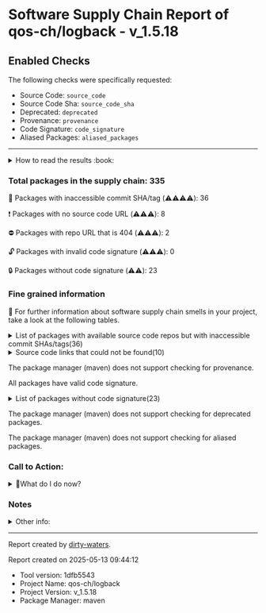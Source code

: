 
# Software Supply Chain Report of qos-ch/logback - v_1.5.18

## Enabled Checks
The following checks were specifically requested:

- Source Code: `source_code`
- Source Code Sha: `source_code_sha`
- Deprecated: `deprecated`
- Provenance: `provenance`
- Code Signature: `code_signature`
- Aliased Packages: `aliased_packages`

---


<details>
    <summary>How to read the results :book: </summary>
    
 Dirty-waters has analyzed your project dependencies and found different categories for each of them:

    
 - ⚠️⚠️⚠️⚠️ : critical severity 

    
 - ⚠️⚠️⚠️ : high severity 

    
 - ⚠️⚠️: medium severity 

    
 - ⚠️: low severity 

</details>
        

 ### Total packages in the supply chain: 335


:wrench: Packages with inaccessible commit SHA/tag (⚠️⚠️⚠️⚠️): 36

:heavy_exclamation_mark: Packages with no source code URL (⚠️⚠️⚠️): 8

:no_entry: Packages with repo URL that is 404 (⚠️⚠️⚠️): 2

:unlock: Packages with invalid code signature (⚠️⚠️⚠️): 0

:lock: Packages without code signature (⚠️⚠️): 23


### Fine grained information

:dolphin: For further information about software supply chain smells in your project, take a look at the following tables.

<details>
<summary>List of packages with available source code repos but with inaccessible commit SHAs/tags(36)</summary>
    


| package_name                                                    | sha_exists   | tag_version   | is_sha   | sha   | tag_url   | message                             |   status_code_for_sha | parent                                                    | command           |
|:----------------------------------------------------------------|:-------------|:--------------|:---------|:------|:----------|:------------------------------------|----------------------:|:----------------------------------------------------------|:------------------|
| `org.apache.commons:commons-compress@1.11`                      | False        | `1.11`        | False    |       |           | Tag 1.11 not found in the repo      |                   404 | `org.apache.maven.plugins:maven-site-plugin@3.7.1`        | `resolve-plugins` |
| `com.openhtmltopdf:openhtmltopdf-core@0.0.1-RC9`                | False        | `0.0.1-RC9`   | False    |       |           | Tag 0.0.1-RC9 not found in the repo |                   404 | `org.apache.maven.plugins:maven-site-plugin@3.7.1`        | `resolve-plugins` |
| `com.openhtmltopdf:openhtmltopdf-pdfbox@0.0.1-RC9`              | False        | `0.0.1-RC9`   | False    |       |           | Tag 0.0.1-RC9 not found in the repo |                   404 | `org.apache.maven.plugins:maven-site-plugin@3.7.1`        | `resolve-plugins` |
| `com.openhtmltopdf:openhtmltopdf-rtl-support@0.0.1-RC9`         | False        | `0.0.1-RC9`   | False    |       |           | Tag 0.0.1-RC9 not found in the repo |                   404 | `org.apache.maven.plugins:maven-site-plugin@3.7.1`        | `resolve-plugins` |
| `com.openhtmltopdf:openhtmltopdf-jsoup-dom-converter@0.0.1-RC9` | False        | `0.0.1-RC9`   | False    |       |           | Tag 0.0.1-RC9 not found in the repo |                   404 | `org.apache.maven.plugins:maven-site-plugin@3.7.1`        | `resolve-plugins` |
| `org.apache.maven.doxia:doxia-decoration-model@1.8.1`           | False        | `1.8.1`       | False    |       |           | Tag 1.8.1 not found in the repo     |                   404 | `org.apache.maven.plugins:maven-site-plugin@3.7.1`        | `resolve-plugins` |
| `org.apache.maven.doxia:doxia-site-renderer@1.8.1`              | False        | `1.8.1`       | False    |       |           | Tag 1.8.1 not found in the repo     |                   404 | `org.apache.maven.plugins:maven-site-plugin@3.7.1`        | `resolve-plugins` |
| `org.apache.maven.doxia:doxia-skin-model@1.8.1`                 | False        | `1.8.1`       | False    |       |           | Tag 1.8.1 not found in the repo     |                   404 | `org.apache.maven.plugins:maven-site-plugin@3.7.1`        | `resolve-plugins` |
| `org.apache.maven.doxia:doxia-integration-tools@1.8.1`          | False        | `1.8.1`       | False    |       |           | Tag 1.8.1 not found in the repo     |                   404 | `org.apache.maven.plugins:maven-site-plugin@3.7.1`        | `resolve-plugins` |
| `org.apache.maven.doxia:doxia-site-renderer@1.9.2`              | False        | `1.9.2`       | False    |       |           | Tag 1.9.2 not found in the repo     |                   404 | `org.apache.maven.plugins:maven-dependency-plugin@3.2.0`  | `resolve-plugins` |
| `org.apache.maven.doxia:doxia-decoration-model@1.9.2`           | False        | `1.9.2`       | False    |       |           | Tag 1.9.2 not found in the repo     |                   404 | `org.apache.maven.plugins:maven-javadoc-plugin@3.3.0`     | `resolve-plugins` |
| `org.apache.maven.doxia:doxia-skin-model@1.9.2`                 | False        | `1.9.2`       | False    |       |           | Tag 1.9.2 not found in the repo     |                   404 | `org.apache.maven.plugins:maven-dependency-plugin@3.2.0`  | `resolve-plugins` |
| `org.apache.commons:commons-lang3@3.12.0`                       | False        | `3.12.0`      | False    |       |           | Tag 3.12.0 not found in the repo    |                   404 | `org.apache.maven.plugins:maven-javadoc-plugin@3.3.0`     | `resolve-plugins` |
| `org.apache.commons:commons-text@1.9`                           | False        | `1.9`         | False    |       |           | Tag 1.9 not found in the repo       |                   404 | `org.apache.maven.plugins:maven-javadoc-plugin@3.3.0`     | `resolve-plugins` |
| `org.apache.httpcomponents:httpclient@4.5.13`                   | False        | `4.5.13`      | False    |       |           | Tag 4.5.13 not found in the repo    |                   404 | `org.apache.maven.plugins:maven-javadoc-plugin@3.3.0`     | `resolve-plugins` |
| `org.apache.httpcomponents:httpcore@4.4.14`                     | False        | `4.4.14`      | False    |       |           | Tag 4.4.14 not found in the repo    |                   404 | `org.apache.maven.plugins:maven-javadoc-plugin@3.3.0`     | `resolve-plugins` |
| `org.apache.commons:commons-compress@1.20`                      | False        | `1.20`        | False    |       |           | Tag 1.20 not found in the repo      |                   404 | `org.apache.maven.plugins:maven-jar-plugin@3.2.2`         | `resolve-plugins` |
| `commons-io:commons-io@2.8.0`                                   | False        | `2.8.0`       | False    |       |           | Tag 2.8.0 not found in the repo     |                   404 | `org.apache.maven.plugins:maven-javadoc-plugin@3.3.0`     | `resolve-plugins` |
| `org.apache.httpcomponents:httpclient@4.5.8`                    | False        | `4.5.8`       | False    |       |           | Tag 4.5.8 not found in the repo     |                   404 | `org.apache.maven.plugins:maven-dependency-plugin@3.2.0`  | `resolve-plugins` |
| `org.apache.httpcomponents:httpcore@4.4.11`                     | False        | `4.4.11`      | False    |       |           | Tag 4.4.11 not found in the repo    |                   404 | `org.apache.maven.plugins:maven-dependency-plugin@3.2.0`  | `resolve-plugins` |
| `org.apache.commons:commons-lang3@3.8.1`                        | False        | `3.8.1`       | False    |       |           | Tag 3.8.1 not found in the repo     |                   404 | `org.apache.maven.plugins:maven-dependency-plugin@3.2.0`  | `resolve-plugins` |
| `org.apache.commons:commons-lang3@3.17.0`                       | False        | `3.17.0`      | False    |       |           | Tag 3.17.0 not found in the repo    |                   404 | `org.apache.maven.plugins:maven-jxr-plugin@3.6.0`         | `resolve-plugins` |
| `commons-io:commons-io@2.11.0`                                  | False        | `2.11.0`      | False    |       |           | Tag 2.11.0 not found in the repo    |                   404 | `org.apache.maven.plugins:maven-surefire-plugin@3.0.0-M7` | `resolve-plugins` |
| `org.apache.maven.doxia:doxia-site-model@2.0.0`                 | False        | `2.0.0`       | False    |       |           | Tag 2.0.0 not found in the repo     |                   404 | `org.apache.maven.plugins:maven-jxr-plugin@3.6.0`         | `resolve-plugins` |
| `org.apache.commons:commons-text@1.12.0`                        | False        | `1.12.0`      | False    |       |           | Tag 1.12.0 not found in the repo    |                   404 | `org.apache.maven.plugins:maven-jxr-plugin@3.6.0`         | `resolve-plugins` |
| `org.apache.maven.doxia:doxia-integration-tools@2.0.0`          | False        | `2.0.0`       | False    |       |           | Tag 2.0.0 not found in the repo     |                   404 | `org.apache.maven.plugins:maven-jxr-plugin@3.6.0`         | `resolve-plugins` |
| `org.apache.maven.doxia:doxia-site-renderer@2.0.0`              | False        | `2.0.0`       | False    |       |           | Tag 2.0.0 not found in the repo     |                   404 | `org.apache.maven.plugins:maven-jxr-plugin@3.6.0`         | `resolve-plugins` |
| `org.apache.maven.doxia:doxia-skin-model@2.0.0`                 | False        | `2.0.0`       | False    |       |           | Tag 2.0.0 not found in the repo     |                   404 | `org.apache.maven.plugins:maven-jxr-plugin@3.6.0`         | `resolve-plugins` |
| `org.apache.commons:commons-compress@1.26.1`                    | False        | `1.26.1`      | False    |       |           | Tag 1.26.1 not found in the repo    |                   404 | `org.apache.maven.plugins:maven-jxr-plugin@3.6.0`         | `resolve-plugins` |
| `commons-codec:commons-codec@1.16.1`                            | False        | `1.16.1`      | False    |       |           | Tag 1.16.1 not found in the repo    |                   404 | `org.apache.maven.plugins:maven-jxr-plugin@3.6.0`         | `resolve-plugins` |
| `org.eclipse.sisu:org.eclipse.sisu.plexus@0.9.0.M3`             | False        | `0.9.0.M3`    | False    |       |           | Tag 0.9.0.M3 not found in the repo  |                   404 | `org.apache.maven.plugins:maven-jxr-plugin@3.6.0`         | `resolve-plugins` |
| `org.eclipse.sisu:org.eclipse.sisu.inject@0.9.0.M3`             | False        | `0.9.0.M3`    | False    |       |           | Tag 0.9.0.M3 not found in the repo  |                   404 | `org.apache.maven.plugins:maven-jxr-plugin@3.6.0`         | `resolve-plugins` |
| `org.apache.commons:commons-compress@1.19`                      | False        | `1.19`        | False    |       |           | Tag 1.19 not found in the repo      |                   404 | `org.apache.maven.plugins:maven-source-plugin@3.2.0`      | `resolve-plugins` |
| `jakarta.servlet:jakarta.servlet-api@5.0.0`                     | False        | `5.0.0`       | False    |       |           | Tag 5.0.0 not found in the repo     |                   404 | `None`                                                    | `tree`            |
| `org.junit.platform:junit-platform-commons@1.9.1`               | False        | `1.9.1`       | False    |       |           | Tag 1.9.1 not found in the repo     |                   404 | `org.junit.jupiter:junit-jupiter-api@5.9.1`               | `tree`            |
| `org.junit.platform:junit-platform-engine@1.9.1`                | False        | `1.9.1`       | False    |       |           | Tag 1.9.1 not found in the repo     |                   404 | `org.junit.jupiter:junit-jupiter-engine@5.9.1`            | `tree`            |
</details>

<details>
<summary>Source code links that could not be found(10)</summary>
    


|   index | package_name                                    | github_url                    | github_exists   | parent                                                   | command           |
|--------:|:------------------------------------------------|:------------------------------|:----------------|:---------------------------------------------------------|:------------------|
|       1 | `org.sonatype.plexus:plexus-sec-dispatcher@1.3` | No_repo_info_found            |                 | `org.apache.maven.plugins:maven-source-plugin@3.2.0`     | `resolve-plugins` |
|       2 | `org.sonatype.plexus:plexus-cipher@1.4`         | No_repo_info_found            |                 | `org.apache.maven.plugins:maven-source-plugin@3.2.0`     | `resolve-plugins` |
|       3 | `javax.servlet:servlet-api@2.5`                 | No_repo_info_found            |                 | `org.apache.maven.plugins:maven-site-plugin@3.7.1`       | `resolve-plugins` |
|       4 | `commons-beanutils:commons-beanutils@1.7.0`     | No_repo_info_found            |                 | `org.apache.maven.plugins:maven-dependency-plugin@3.2.0` | `resolve-plugins` |
|       5 | `dom4j:dom4j@1.1`                               | No_repo_info_found            |                 | `org.apache.maven.plugins:maven-dependency-plugin@3.2.0` | `resolve-plugins` |
|       6 | `oro:oro@2.0.8`                                 | No_repo_info_found            |                 | `org.apache.maven.plugins:maven-dependency-plugin@3.2.0` | `resolve-plugins` |
|       7 | `sslext:sslext@1.2-0`                           | No_repo_info_found            |                 | `org.apache.maven.plugins:maven-site-plugin@3.7.1`       | `resolve-plugins` |
|       8 | `antlr:antlr@2.7.2`                             | No_repo_info_found            |                 | `org.apache.maven.plugins:maven-site-plugin@3.7.1`       | `resolve-plugins` |
|       9 | `org.iq80.snappy:snappy@0.4`                    | https://github.com/dain/snapy | False           | `org.apache.maven.plugins:maven-source-plugin@3.2.0`     | `resolve-plugins` |
|      10 | `org.slf4j:slf4j-api@1.7.5`                     | https://github.com/ceki/slf4j | False           | `org.apache.maven.plugins:maven-install-plugin@3.0.0-M1` | `resolve-plugins` |
</details>

The package manager (maven) does not support checking for provenance.

All packages have valid code signature.

<details>
<summary>List of packages without code signature(23)</summary>
    


| package_name                                                | signature_present   | parent                                                    | command           |
|:------------------------------------------------------------|:--------------------|:----------------------------------------------------------|:------------------|
| `org.codehaus.plexus:plexus-io@2.7.1`                       | False               | `org.apache.maven.plugins:maven-site-plugin@3.7.1`        | `resolve-plugins` |
| `org.codehaus.plexus:plexus-i18n@1.0-beta-10`               | False               | `org.apache.maven.plugins:maven-jxr-plugin@3.6.0`         | `resolve-plugins` |
| `commons-codec:commons-codec@1.3`                           | False               | `org.apache.maven.plugins:maven-site-plugin@3.7.1`        | `resolve-plugins` |
| `javax.servlet:servlet-api@2.5`                             | False               | `org.apache.maven.plugins:maven-site-plugin@3.7.1`        | `resolve-plugins` |
| `org.codehaus.plexus:plexus-container-default@1.0-alpha-30` | False               | `org.apache.maven.plugins:maven-javadoc-plugin@3.3.0`     | `resolve-plugins` |
| `junit:junit@3.8.1`                                         | False               | `org.apache.maven.plugins:maven-javadoc-plugin@3.3.0`     | `resolve-plugins` |
| `commons-beanutils:commons-beanutils@1.7.0`                 | False               | `org.apache.maven.plugins:maven-dependency-plugin@3.2.0`  | `resolve-plugins` |
| `commons-digester:commons-digester@1.8`                     | False               | `org.apache.maven.plugins:maven-dependency-plugin@3.2.0`  | `resolve-plugins` |
| `commons-chain:commons-chain@1.1`                           | False               | `org.apache.maven.plugins:maven-dependency-plugin@3.2.0`  | `resolve-plugins` |
| `commons-logging:commons-logging@1.1`                       | False               | `org.apache.maven.plugins:maven-site-plugin@3.7.1`        | `resolve-plugins` |
| `dom4j:dom4j@1.1`                                           | False               | `org.apache.maven.plugins:maven-dependency-plugin@3.2.0`  | `resolve-plugins` |
| `oro:oro@2.0.8`                                             | False               | `org.apache.maven.plugins:maven-dependency-plugin@3.2.0`  | `resolve-plugins` |
| `sslext:sslext@1.2-0`                                       | False               | `org.apache.maven.plugins:maven-site-plugin@3.7.1`        | `resolve-plugins` |
| `antlr:antlr@2.7.2`                                         | False               | `org.apache.maven.plugins:maven-site-plugin@3.7.1`        | `resolve-plugins` |
| `org.mortbay.jetty:servlet-api@2.5-20081211`                | False               | `org.apache.maven.plugins:maven-site-plugin@3.7.1`        | `resolve-plugins` |
| `javax.inject:javax.inject@1`                               | False               | `org.apache.maven.plugins:maven-surefire-plugin@3.0.0-M7` | `resolve-plugins` |
| `javax.annotation:jsr250-api@1.0`                           | False               | `org.apache.maven.plugins:maven-jar-plugin@3.2.2`         | `resolve-plugins` |
| `com.google.code.findbugs:jsr305@1.3.9`                     | False               | `org.apache.maven.plugins:maven-jar-plugin@3.2.2`         | `resolve-plugins` |
| `aopalliance:aopalliance@1.0`                               | False               | `org.apache.maven.plugins:maven-surefire-plugin@3.0.0-M7` | `resolve-plugins` |
| `com.google.collections:google-collections@1.0`             | False               | `org.apache.maven.plugins:maven-dependency-plugin@3.2.0`  | `resolve-plugins` |
| `classworlds:classworlds@1.1`                               | False               | `org.apache.maven.plugins:maven-dependency-plugin@3.2.0`  | `resolve-plugins` |
| `com.google.code.findbugs:jsr305@2.0.1`                     | False               | `org.apache.maven.plugins:maven-resources-plugin@3.1.0`   | `resolve-plugins` |
| `asm:asm@3.3.1`                                             | False               | `org.apache.maven.plugins:maven-jar-plugin@3.2.2`         | `resolve-plugins` |
</details>

The package manager (maven) does not support checking for deprecated packages.

The package manager (maven) does not support checking for aliased packages.

### Call to Action:

<details>
<summary>👻What do I do now? </summary>


For packages **without source code & accessible SHA/release tags**:

- **Why?** Missing or inaccessible source code makes it impossible to audit the package for security vulnerabilities or malicious code.

1. Pull Request to the maintainer of dependency, requesting correct repository metadata and proper versioning/tagging. 


For **deprecated** packages:

- **Why?** Deprecated packages may contain known security issues and are no longer maintained, putting your project at risk.

1. Confirm the maintainer's deprecation intention 
2. Check for not deprecated versions

For packages **without code signature**:

- **Why?** Code signatures help verify the authenticity and integrity of the package, ensuring it hasn't been tampered with.

1. Open an issue in the dependency's repository to request the inclusion of code signature in the CI/CD pipeline. 


For packages **with invalid code signature**:

- **Why?** Invalid signatures could indicate tampering or compromised build processes.

1. It's recommended to verify the code signature and contact the maintainer to fix the issue.

For packages **without provenance**:

- **Why?** Without provenance, there's no way to verify that the package was built from the claimed source code, making supply chain attacks possible.

1. Open an issue in the dependency's repository to request the inclusion of provenance and build attestation in the CI/CD pipeline.

For packages that are **aliased**:

- **Why?** Aliased packages may hide malicious dependencies under seemingly legitimate names.

1. Check the aliased package and its repository to verify the alias is not malicious.
</details>

### Notes

<details>
    <summary>Other info:</summary>
    
- Source code repo is not hosted on GitHub:  94

    This could be due, for example, to the package being hosted on a different platform.

    This does not mean that the source code URL is invalid.

    However, for non-GitHub repositories, not all checks can currently be performed.

|   index | package_name                                                  | github_url                                                                                                               | parent                                                    | command           |
|--------:|:--------------------------------------------------------------|:-------------------------------------------------------------------------------------------------------------------------|:----------------------------------------------------------|:------------------|
|       1 | `org.apache.maven.reporting:maven-reporting-exec@1.4`         | http://svn.apache.org/viewvc/maven/shared/tags/maven-reporting-exec-1.4                                                  | `org.apache.maven.plugins:maven-site-plugin@3.7.1`        | `resolve-plugins` |
|       2 | `org.apache.maven.reporting:maven-reporting-api@3.0`          | http://svn.apache.org/viewvc/maven/shared/tags/maven-reporting-api-3.0                                                   | `org.apache.maven.plugins:maven-dependency-plugin@3.2.0`  | `resolve-plugins` |
|       3 | `org.apache.maven:maven-artifact@3.0`                         | http://svn.apache.org/viewvc/maven/maven-3/tags/maven-3.0/maven-artifact                                                 | `org.apache.maven.plugins:maven-source-plugin@3.2.0`      | `resolve-plugins` |
|       4 | `org.eclipse.aether:aether-util@0.9.0.M2`                     | http://git.eclipse.org/c/aether/aether-core.git/tree/aether-util/                                                        | `org.apache.maven.plugins:maven-jar-plugin@3.2.2`         | `resolve-plugins` |
|       5 | `org.apache.maven.shared:maven-shared-utils@3.1.0`            | http://svn.apache.org/viewvc/maven/shared/tags/maven-shared-utils-3.1.0                                                  | `org.apache.maven.plugins:maven-install-plugin@3.0.0-M1`  | `resolve-plugins` |
|       6 | `org.apache.maven:maven-core@3.0`                             | http://svn.apache.org/viewvc/maven/maven-3/tags/maven-3.0/maven-core                                                     | `org.apache.maven.plugins:maven-source-plugin@3.2.0`      | `resolve-plugins` |
|       7 | `org.apache.maven:maven-repository-metadata@3.0`              | http://svn.apache.org/viewvc/maven/maven-3/tags/maven-3.0/maven-repository-metadata                                      | `org.apache.maven.plugins:maven-source-plugin@3.2.0`      | `resolve-plugins` |
|       8 | `org.apache.maven:maven-model-builder@3.0`                    | http://svn.apache.org/viewvc/maven/maven-3/tags/maven-3.0/maven-model-builder                                            | `org.apache.maven.plugins:maven-source-plugin@3.2.0`      | `resolve-plugins` |
|       9 | `org.apache.maven:maven-aether-provider@3.0`                  | http://svn.apache.org/viewvc/maven/maven-3/tags/maven-3.0/maven-aether-provider                                          | `org.apache.maven.plugins:maven-source-plugin@3.2.0`      | `resolve-plugins` |
|      10 | `org.codehaus.plexus:plexus-interpolation@1.14`               | http://fisheye.codehaus.org/browse/plexus/plexus-components/tags/plexus-interpolation-1.14                               | `org.apache.maven.plugins:maven-source-plugin@3.2.0`      | `resolve-plugins` |
|      11 | `org.apache.maven:maven-model@3.0`                            | http://svn.apache.org/viewvc/maven/maven-3/tags/maven-3.0/maven-model                                                    | `org.apache.maven.plugins:maven-source-plugin@3.2.0`      | `resolve-plugins` |
|      12 | `org.apache.maven:maven-plugin-api@3.0`                       | http://svn.apache.org/viewvc/maven/maven-3/tags/maven-3.0/maven-plugin-api                                               | `org.apache.maven.plugins:maven-source-plugin@3.2.0`      | `resolve-plugins` |
|      13 | `org.apache.maven:maven-settings@3.0`                         | http://svn.apache.org/viewvc/maven/maven-3/tags/maven-3.0/maven-settings                                                 | `org.apache.maven.plugins:maven-source-plugin@3.2.0`      | `resolve-plugins` |
|      14 | `org.apache.maven:maven-settings-builder@3.0`                 | http://svn.apache.org/viewvc/maven/maven-3/tags/maven-3.0/maven-settings-builder                                         | `org.apache.maven.plugins:maven-source-plugin@3.2.0`      | `resolve-plugins` |
|      15 | `org.apache.maven:maven-archiver@3.1.1`                       | http://svn.apache.org/viewvc/maven/shared/tags/maven-archiver-3.1.1                                                      | `org.apache.maven.plugins:maven-site-plugin@3.7.1`        | `resolve-plugins` |
|      16 | `org.tukaani:xz@1.5`                                          | http://git.tukaani.org/?p=xz-java.git                                                                                    | `org.apache.maven.plugins:maven-site-plugin@3.7.1`        | `resolve-plugins` |
|      17 | `org.codehaus.plexus:plexus-i18n@1.0-beta-10`                 | http://fisheye.codehaus.org/browse/plexus/plexus-components/tags/plexus-i18n-1.0-beta-10                                 | `org.apache.maven.plugins:maven-jxr-plugin@3.6.0`         | `resolve-plugins` |
|      18 | `org.apache.httpcomponents:httpclient@4.0.2`                  | https://svn.apache.org/repos/asf/httpcomponents/httpclient/tags/4.0.2/httpclient                                         | `org.apache.maven.plugins:maven-site-plugin@3.7.1`        | `resolve-plugins` |
|      19 | `commons-codec:commons-codec@1.3`                             | http://cvs.apache.org/viewcvs/jakarta-commons/codec/                                                                     | `org.apache.maven.plugins:maven-site-plugin@3.7.1`        | `resolve-plugins` |
|      20 | `org.apache.httpcomponents:httpcore@4.0.1`                    | http://svn.apache.org/repos/asf/httpcomponents/httpcore/tags/4.0.1/httpcore                                              | `org.apache.maven.plugins:maven-site-plugin@3.7.1`        | `resolve-plugins` |
|      21 | `org.apache.pdfbox:pdfbox@2.0.4`                              | http://svn.apache.org/viewvc/maven/pom/tags/2.0.4/pdfbox-parent/pdfbox                                                   | `org.apache.maven.plugins:maven-site-plugin@3.7.1`        | `resolve-plugins` |
|      22 | `org.apache.pdfbox:fontbox@2.0.4`                             | http://svn.apache.org/viewvc/maven/pom/tags/2.0.4/pdfbox-parent/fontbox                                                  | `org.apache.maven.plugins:maven-site-plugin@3.7.1`        | `resolve-plugins` |
|      23 | `com.ibm.icu:icu4j@58.1`                                      | http://source.icu-project.org/repos/icu/icu4j/trunk/                                                                     | `org.apache.maven.plugins:maven-site-plugin@3.7.1`        | `resolve-plugins` |
|      24 | `org.codehaus.plexus:plexus-container-default@1.0-alpha-30`   | http://fisheye.codehaus.org/browse/plexus/plexus-containers/tags/plexus-containers-1.0-alpha-30/plexus-container-default | `org.apache.maven.plugins:maven-javadoc-plugin@3.3.0`     | `resolve-plugins` |
|      25 | `junit:junit@3.8.1`                                           | http://junit.cvs.sourceforge.net/junit/                                                                                  | `org.apache.maven.plugins:maven-javadoc-plugin@3.3.0`     | `resolve-plugins` |
|      26 | `org.apache.velocity:velocity@1.7`                            | http://svn.apache.org/viewvc/velocity/engine/trunk                                                                       | `org.apache.maven.plugins:maven-dependency-plugin@3.2.0`  | `resolve-plugins` |
|      27 | `commons-lang:commons-lang@2.4`                               | http://svn.apache.org/viewvc/commons/proper/lang/trunk                                                                   | `org.apache.maven.plugins:maven-dependency-plugin@3.2.0`  | `resolve-plugins` |
|      28 | `org.apache.velocity:velocity-tools@2.0`                      | http://svn.apache.org/repos/asf/velocity/tools/trunk                                                                     | `org.apache.maven.plugins:maven-dependency-plugin@3.2.0`  | `resolve-plugins` |
|      29 | `commons-digester:commons-digester@1.8`                       | http://svn.apache.org/repos/asf/jakarta/commons/proper/digester/trunk                                                    | `org.apache.maven.plugins:maven-dependency-plugin@3.2.0`  | `resolve-plugins` |
|      30 | `commons-chain:commons-chain@1.1`                             | http://svn.apache.org/viewcvs.cgi                                                                                        | `org.apache.maven.plugins:maven-dependency-plugin@3.2.0`  | `resolve-plugins` |
|      31 | `commons-logging:commons-logging@1.1`                         | http://svn.apache.org/repos/asf/jakarta/commons/proper/${pom.artifactId.substring(8)}/trunk                              | `org.apache.maven.plugins:maven-site-plugin@3.7.1`        | `resolve-plugins` |
|      32 | `commons-validator:commons-validator@1.3.1`                   | http://svn.apache.org/viewvc                                                                                             | `org.apache.maven.plugins:maven-site-plugin@3.7.1`        | `resolve-plugins` |
|      33 | `org.apache.struts:struts-core@1.3.8`                         | http://svn.apache.org/repos/asf/struts/struts1/trunk/core                                                                | `org.apache.maven.plugins:maven-site-plugin@3.7.1`        | `resolve-plugins` |
|      34 | `org.apache.struts:struts-taglib@1.3.8`                       | http://svn.apache.org/repos/asf/struts/struts1/trunk/taglib/                                                             | `org.apache.maven.plugins:maven-site-plugin@3.7.1`        | `resolve-plugins` |
|      35 | `org.apache.struts:struts-tiles@1.3.8`                        | http://svn.apache.org/repos/asf/struts/struts1/trunk/tiles/                                                              | `org.apache.maven.plugins:maven-site-plugin@3.7.1`        | `resolve-plugins` |
|      36 | `commons-collections:commons-collections@3.2.1`               | http://svn.apache.org/viewvc/commons/proper/collections/trunk                                                            | `org.apache.maven.plugins:maven-site-plugin@3.7.1`        | `resolve-plugins` |
|      37 | `org.apache.maven.wagon:wagon-provider-api@1.0`               | http://svn.apache.org/viewvc/maven/wagon/tags/wagon-1.0/wagon-provider-api                                               | `org.apache.maven.plugins:maven-site-plugin@3.7.1`        | `resolve-plugins` |
|      38 | `org.mortbay.jetty:jetty@6.1.25`                              | http://fisheye.codehaus.org/viewrep/jetty/modules/jetty/                                                                 | `org.apache.maven.plugins:maven-site-plugin@3.7.1`        | `resolve-plugins` |
|      39 | `org.mortbay.jetty:servlet-api@2.5-20081211`                  | scm:svn:https://svn.codehaus.org/jetty/servlet-api/tags/servlet-api-2.5-20081211                                         | `org.apache.maven.plugins:maven-site-plugin@3.7.1`        | `resolve-plugins` |
|      40 | `org.mortbay.jetty:jetty-util@6.1.25`                         | http://fisheye.codehaus.org/viewrep/jetty/jetty-util/                                                                    | `org.apache.maven.plugins:maven-site-plugin@3.7.1`        | `resolve-plugins` |
|      41 | `org.apache.commons:commons-lang3@3.4`                        | http://svn.apache.org/viewvc/commons/proper/lang/tags/LANG_3_4                                                           | `org.apache.maven.plugins:maven-site-plugin@3.7.1`        | `resolve-plugins` |
|      42 | `commons-io:commons-io@2.5`                                   | http://svn.apache.org/viewvc/commons/proper/io/tags/commons-io-2.5                                                       | `org.apache.maven.plugins:maven-source-plugin@3.2.0`      | `resolve-plugins` |
|      43 | `org.codehaus.plexus:plexus-classworlds@2.2.3`                | http://fisheye.codehaus.org/browse/plexus/plexus-classworlds/tags/plexus-classworlds-2.2.3                               | `org.apache.maven.plugins:maven-source-plugin@3.2.0`      | `resolve-plugins` |
|      44 | `org.apache.maven.shared:maven-common-artifact-filters@3.0.1` | http://svn.apache.org/viewvc/maven/shared/tags/maven-common-artifact-filters-3.0.1                                       | `org.apache.maven.plugins:maven-install-plugin@3.0.0-M1`  | `resolve-plugins` |
|      45 | `commons-codec:commons-codec@1.11`                            | http://svn.apache.org/viewvc/commons/proper/codec/trunk                                                                  | `org.apache.maven.plugins:maven-install-plugin@3.0.0-M1`  | `resolve-plugins` |
|      46 | `javax.inject:javax.inject@1`                                 | http://code.google.com/p/atinject/source/checkout                                                                        | `org.apache.maven.plugins:maven-surefire-plugin@3.0.0-M7` | `resolve-plugins` |
|      47 | `commons-collections:commons-collections@3.2.2`               | http://svn.apache.org/viewvc/commons/proper/collections/trunk                                                            | `org.apache.maven.plugins:maven-jxr-plugin@3.6.0`         | `resolve-plugins` |
|      48 | `commons-logging:commons-logging@1.2`                         | http://svn.apache.org/repos/asf/commons/proper/logging/trunk                                                             | `org.apache.maven.plugins:maven-jxr-plugin@3.6.0`         | `resolve-plugins` |
|      49 | `org.ow2.asm:asm@9.1`                                         | https://gitlab.ow2.org/asm/asm/                                                                                          | `org.apache.maven.plugins:maven-dependency-plugin@3.2.0`  | `resolve-plugins` |
|      50 | `org.tukaani:xz@1.9`                                          | https://git.tukaani.org/?p=xz-java.git                                                                                   | `org.apache.maven.plugins:maven-jar-plugin@3.2.2`         | `resolve-plugins` |
|      51 | `org.eclipse.sisu:org.eclipse.sisu.plexus@0.0.0.M5`           | http://git.eclipse.org/c/sisu/org.eclipse.sisu.plexus.git/tree/org.eclipse.sisu.plexus/                                  | `org.apache.maven.plugins:maven-dependency-plugin@3.2.0`  | `resolve-plugins` |
|      52 | `javax.enterprise:cdi-api@1.0`                                | http://fisheye.jboss.org/browse/Weld/api/tags/1.0/build/tags/weld-parent-6/weld-api-bom/weld-api-parent/cdi-api          | `org.apache.maven.plugins:maven-jar-plugin@3.2.2`         | `resolve-plugins` |
|      53 | `javax.annotation:jsr250-api@1.0`                             | http://jcp.org/aboutJava/communityprocess/final/jsr250/index.html                                                        | `org.apache.maven.plugins:maven-jar-plugin@3.2.2`         | `resolve-plugins` |
|      54 | `com.google.guava:guava@10.0.1`                               | http://code.google.com/p/guava-libraries/source/browse/guava                                                             | `org.apache.maven.plugins:maven-jar-plugin@3.2.2`         | `resolve-plugins` |
|      55 | `com.google.code.findbugs:jsr305@1.3.9`                       | http://findbugs.googlecode.com/svn/trunk/                                                                                | `org.apache.maven.plugins:maven-jar-plugin@3.2.2`         | `resolve-plugins` |
|      56 | `aopalliance:aopalliance@1.0`                                 | http://aopalliance.sourceforge.net                                                                                       | `org.apache.maven.plugins:maven-surefire-plugin@3.0.0-M7` | `resolve-plugins` |
|      57 | `org.eclipse.sisu:org.eclipse.sisu.inject@0.0.0.M5`           | http://git.eclipse.org/c/sisu/org.eclipse.sisu.inject.git/tree/org.eclipse.sisu.inject/                                  | `org.apache.maven.plugins:maven-dependency-plugin@3.2.0`  | `resolve-plugins` |
|      58 | `org.eclipse.aether:aether-impl@0.9.0.M2`                     | http://git.eclipse.org/c/aether/aether-core.git/tree/aether-impl/                                                        | `org.apache.maven.plugins:maven-jar-plugin@3.2.2`         | `resolve-plugins` |
|      59 | `org.eclipse.aether:aether-spi@0.9.0.M2`                      | http://git.eclipse.org/c/aether/aether-core.git/tree/aether-spi/                                                         | `org.apache.maven.plugins:maven-jar-plugin@3.2.2`         | `resolve-plugins` |
|      60 | `org.apache.maven.reporting:maven-reporting-impl@3.0.0`       | http://svn.apache.org/viewvc/maven/shared/tags/maven-reporting-impl-3.0.0                                                | `org.apache.maven.plugins:maven-dependency-plugin@3.2.0`  | `resolve-plugins` |
|      61 | `org.apache.maven.doxia:doxia-decoration-model@1.7.4`         | http://svn.apache.org/viewvc/maven/doxia/doxia-sitetools/tags/doxia-sitetools-1.7.4/doxia-decoration-model               | `org.apache.maven.plugins:maven-dependency-plugin@3.2.0`  | `resolve-plugins` |
|      62 | `org.apache.xbean:xbean-reflect@3.7`                          | http://svn.apache.org/viewvc/geronimo/xbean/tags/xbean-3.7/xbean-reflect                                                 | `org.apache.maven.plugins:maven-dependency-plugin@3.2.0`  | `resolve-plugins` |
|      63 | `com.google.collections:google-collections@1.0`               | http://code.google.com/p/google-collections/source/browse/                                                               | `org.apache.maven.plugins:maven-dependency-plugin@3.2.0`  | `resolve-plugins` |
|      64 | `org.tukaani:xz@1.8`                                          | https://git.tukaani.org/?p=xz-java.git                                                                                   | `org.apache.maven.plugins:maven-source-plugin@3.2.0`      | `resolve-plugins` |
|      65 | `org.apache.maven.shared:maven-dependency-tree@3.0.1`         | http://svn.apache.org/viewvc/maven/shared/tags/maven-dependency-tree-3.0.1                                               | `org.apache.maven.plugins:maven-dependency-plugin@3.2.0`  | `resolve-plugins` |
|      66 | `classworlds:classworlds@1.1`                                 | http://cvs.classworlds.codehaus.org/                                                                                     | `org.apache.maven.plugins:maven-dependency-plugin@3.2.0`  | `resolve-plugins` |
|      67 | `org.eclipse.aether:aether-api@0.9.0.M2`                      | http://git.eclipse.org/c/aether/aether-core.git/tree/aether-api/                                                         | `org.apache.maven.plugins:maven-jar-plugin@3.2.2`         | `resolve-plugins` |
|      68 | `org.apache.maven.shared:maven-shared-incremental@1.1`        | http://svn.apache.org/viewvc/maven/shared/tags/maven-shared-incremental-1.1                                              | `org.apache.maven.plugins:maven-compiler-plugin@3.10.1`   | `resolve-plugins` |
|      69 | `org.ow2.asm:asm@9.2`                                         | https://gitlab.ow2.org/asm/asm/                                                                                          | `org.apache.maven.plugins:maven-surefire-plugin@3.0.0-M7` | `resolve-plugins` |
|      70 | `org.apache.maven.plugins:maven-clean-plugin@3.0.0`           | http://svn.apache.org/viewvc/maven/plugins/tags/maven-clean-plugin-3.0.0                                                 | `org.apache.maven.plugins:maven-clean-plugin@3.0.0`       | `resolve-plugins` |
|      71 | `org.codehaus.plexus:plexus-utils@2.0.4`                      | http://fisheye.codehaus.org/browse/plexus/plexus-utils/tags/plexus-utils-2.0.4                                           | `org.apache.maven.plugins:maven-install-plugin@3.0.0-M1`  | `resolve-plugins` |
|      72 | `org.codehaus.plexus:plexus-component-annotations@1.5.5`      | http://fisheye.codehaus.org/browse/plexus/plexus-containers/tags/plexus-containers-1.5.5/plexus-component-annotations    | `org.apache.maven.plugins:maven-clean-plugin@3.0.0`       | `resolve-plugins` |
|      73 | `org.apache.maven.shared:maven-shared-utils@3.0.0`            | http://svn.apache.org/viewvc/maven/shared/tags/maven-shared-utils-3.0.0                                                  | `org.apache.maven.plugins:maven-resources-plugin@3.1.0`   | `resolve-plugins` |
|      74 | `commons-io:commons-io@2.4`                                   | http://svn.apache.org/viewvc/commons/proper/io/trunk                                                                     | `org.apache.maven.plugins:maven-clean-plugin@3.0.0`       | `resolve-plugins` |
|      75 | `com.google.code.findbugs:jsr305@2.0.1`                       | http://findbugs.googlecode.com/svn/trunk/                                                                                | `org.apache.maven.plugins:maven-resources-plugin@3.1.0`   | `resolve-plugins` |
|      76 | `org.apache.maven.shared:maven-filtering@3.1.1`               | http://svn.apache.org/viewvc/maven/shared/tags/maven-filtering-3.1.1                                                     | `org.apache.maven.plugins:maven-resources-plugin@3.1.0`   | `resolve-plugins` |
|      77 | `org.sonatype.plexus:plexus-build-api@0.0.7`                  | http://svn.sonatype.org/spice/tags/plexus-build-api-0.0.7                                                                | `org.apache.maven.plugins:maven-resources-plugin@3.1.0`   | `resolve-plugins` |
|      78 | `commons-beanutils:commons-beanutils@1.9.4`                   | http://svn.apache.org/viewvc/commons/proper/beanutils/tags/BEANUTILS_1_9_3_RC3                                           | `org.apache.maven.plugins:maven-jxr-plugin@3.6.0`         | `resolve-plugins` |
|      79 | `org.apache.commons:commons-digester3@3.2`                    | http://svn.apache.org/viewvc/commons/proper/digester/tags/DIGESTER3_3_2_RC2                                              | `org.apache.maven.plugins:maven-jxr-plugin@3.6.0`         | `resolve-plugins` |
|      80 | `org.ow2.asm:asm@9.7`                                         | https://gitlab.ow2.org/asm/asm/                                                                                          | `org.apache.maven.plugins:maven-jxr-plugin@3.6.0`         | `resolve-plugins` |
|      81 | `org.eclipse.sisu:org.eclipse.sisu.plexus@0.0.0.M2a`          | http://git.eclipse.org/c/sisu/org.eclipse.sisu.plexus.git/tree/org.eclipse.sisu.plexus/                                  | `org.apache.maven.plugins:maven-jar-plugin@3.2.2`         | `resolve-plugins` |
|      82 | `org.eclipse.sisu:org.eclipse.sisu.inject@0.0.0.M2a`          | http://git.eclipse.org/c/sisu/org.eclipse.sisu.inject.git/tree/org.eclipse.sisu.inject/                                  | `org.apache.maven.plugins:maven-jar-plugin@3.2.2`         | `resolve-plugins` |
|      83 | `asm:asm@3.3.1`                                               | http://svn.forge.objectweb.org/cgi-bin/viewcvs.cgi/asm/trunk/asm/                                                        | `org.apache.maven.plugins:maven-jar-plugin@3.2.2`         | `resolve-plugins` |
|      84 | `org.apache.maven.shared:file-management@3.0.0`               | http://svn.apache.org/viewvc/maven/shared/tags/file-management-3.0.0                                                     | `org.apache.maven.plugins:maven-jar-plugin@3.2.2`         | `resolve-plugins` |
|      85 | `org.apache.maven.shared:maven-shared-io@3.0.0`               | http://svn.apache.org/viewvc/maven/shared/tags/maven-shared-io-3.0.0                                                     | `org.apache.maven.plugins:maven-jar-plugin@3.2.2`         | `resolve-plugins` |
|      86 | `org.apache.maven:maven-compat@3.0`                           | http://svn.apache.org/viewvc/maven/maven-3/tags/maven-3.0/maven-compat                                                   | `org.apache.maven.plugins:maven-jar-plugin@3.2.2`         | `resolve-plugins` |
|      87 | `org.eclipse.aether:aether-spi@1.0.0.v20140518`               | http://git.eclipse.org/c/aether/aether-core.git/tree/aether-spi/                                                         | `org.apache.maven.plugins:maven-surefire-plugin@3.0.0-M7` | `resolve-plugins` |
|      88 | `org.eclipse.aether:aether-impl@1.0.0.v20140518`              | http://git.eclipse.org/c/aether/aether-core.git/tree/aether-impl/                                                        | `org.apache.maven.plugins:maven-surefire-plugin@3.0.0-M7` | `resolve-plugins` |
|      89 | `org.eclipse.aether:aether-api@1.0.0.v20140518`               | http://git.eclipse.org/c/aether/aether-core.git/tree/aether-api/                                                         | `org.apache.maven.plugins:maven-surefire-plugin@3.0.0-M7` | `resolve-plugins` |
|      90 | `org.eclipse.aether:aether-util@1.0.0.v20140518`              | http://git.eclipse.org/c/aether/aether-core.git/tree/aether-util/                                                        | `org.apache.maven.plugins:maven-surefire-plugin@3.0.0-M7` | `resolve-plugins` |
|      91 | `org.eclipse.sisu:org.eclipse.sisu.plexus@0.3.5`              | http://git.eclipse.org/c/sisu/org.eclipse.sisu.plexus.git/tree/org.eclipse.sisu.plexus/                                  | `org.apache.maven.plugins:maven-surefire-plugin@3.0.0-M7` | `resolve-plugins` |
|      92 | `javax.annotation:javax.annotation-api@1.2`                   | http://java.net/projects/glassfish/sources/svn/show/tags/javax.annotation-api-1.2                                        | `org.apache.maven.plugins:maven-surefire-plugin@3.0.0-M7` | `resolve-plugins` |
|      93 | `org.eclipse.sisu:org.eclipse.sisu.inject@0.3.5`              | http://git.eclipse.org/c/sisu/org.eclipse.sisu.inject.git/tree/org.eclipse.sisu.inject/                                  | `org.apache.maven.plugins:maven-surefire-plugin@3.0.0-M7` | `resolve-plugins` |
|      94 | `com.google.guava:guava@16.0.1`                               | http://code.google.com/p/guava-libraries/source/browse/guava                                                             | `org.apache.maven.plugins:maven-surefire-plugin@3.0.0-M7` | `resolve-plugins` |
</details>


---

Report created by [dirty-waters](https://github.com/chains-project/dirty-waters/).

Report created on 2025-05-13 09:44:12
- Tool version: 1dfb5543
- Project Name: qos-ch/logback
- Project Version: v_1.5.18
- Package Manager: maven
